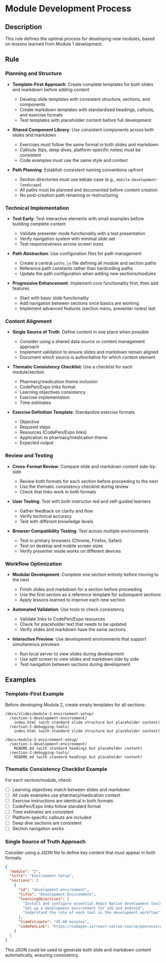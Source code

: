 # Module Development Process

## Description
This rule defines the optimal process for developing new modules, based on lessons learned from Module 1 development.

## Rule

### Planning and Structure
- **Template-First Approach**: Create complete templates for both slides and markdown before adding content
  - Develop slide templates with consistent structure, sections, and components
  - Create markdown templates with standardized headings, callouts, and exercise formats
  - Test templates with placeholder content before full development

- **Shared Component Library**: Use consistent components across both slides and markdown
  - Exercises must follow the same format in both slides and markdown
  - Callouts (tips, deep dives, platform-specific notes) must be consistent
  - Code examples must use the same style and context

- **Path Planning**: Establish consistent naming conventions upfront
  - Section directories must use kebab-case (e.g., `mobile-development-landscape`)
  - All paths must be planned and documented before content creation
  - No post-creation path renaming or restructuring

### Technical Implementation
- **Test Early**: Test interactive elements with small examples before building complete content
  - Validate presenter mode functionality with a test presentation
  - Verify navigation system with minimal slide set
  - Test responsiveness across screen sizes

- **Path Abstraction**: Use configuration files for path management
  - Create a central `paths.js` file defining all module and section paths
  - Reference path constants rather than hardcoding paths
  - Update the path configuration when adding new sections/modules

- **Progressive Enhancement**: Implement core functionality first, then add features
  - Start with basic slide functionality
  - Add navigation between sections once basics are working
  - Implement advanced features (section menu, presenter notes) last

### Content Alignment
- **Single Source of Truth**: Define content in one place when possible
  - Consider using a shared data source or content management approach
  - Implement validation to ensure slides and markdown remain aligned
  - Document which source is authoritative for which content element

- **Thematic Consistency Checklist**: Use a checklist for each module/section
  - Pharmacy/medication theme inclusion
  - CodePen/Expo links format
  - Learning objectives consistency
  - Exercise implementation
  - Time estimates

- **Exercise Definition Template**: Standardize exercise formats
  - Objective
  - Required steps
  - Resources (CodePen/Expo links)
  - Application to pharmacy/medication theme
  - Expected output

### Review and Testing
- **Cross-Format Review**: Compare slide and markdown content side-by-side
  - Review both formats for each section before proceeding to the next
  - Use the thematic consistency checklist during review
  - Check that links work in both formats

- **User Testing**: Test with both instructor-led and self-guided learners
  - Gather feedback on clarity and flow
  - Verify technical accuracy
  - Test with different knowledge levels

- **Browser Compatibility Testing**: Test across multiple environments
  - Test in primary browsers (Chrome, Firefox, Safari)
  - Test on desktop and mobile screen sizes
  - Verify presenter mode works on different devices

### Workflow Optimization
- **Modular Development**: Complete one section entirely before moving to the next
  - Finish slides and markdown for a section before proceeding
  - Use the first section as a reference template for subsequent sections
  - Apply lessons learned to improve each new section

- **Automated Validation**: Use tools to check consistency
  - Validate links to CodePen/Expo resources
  - Check for placeholder text that needs to be updated
  - Verify slides and markdown have the same sections

- **Interactive Preview**: Use development environments that support simultaneous previews
  - Run local server to view slides during development
  - Use split screen to view slides and markdown side by side
  - Test navigation between sections during development

## Examples

### Template-First Example
Before developing Module 2, create empty templates for all sections:

```
/docs/slides/module-2-environment-setup/
  /section-1-development-environment/
    index.html (with standard slide structure but placeholder content)
  /section-2-debugging-tools/
    index.html (with standard slide structure but placeholder content)
  
/docs/module-2-environment-setup/
  /section-1-development-environment/
    README.md (with standard headings but placeholder content)
  /section-2-debugging-tools/
    README.md (with standard headings but placeholder content)
```

### Thematic Consistency Checklist Example
For each section/module, check:

- [ ] Learning objectives match between slides and markdown
- [ ] All code examples use pharmacy/medication context
- [ ] Exercise instructions are identical in both formats
- [ ] CodePen/Expo links follow standard format
- [ ] Time estimates are consistent
- [ ] Platform-specific callouts are included
- [ ] Deep dive sections are consistent
- [ ] Section navigation works

### Single Source of Truth Approach
Consider using a JSON file to define key content that must appear in both formats:

```json
{
  "module": "2",
  "title": "Environment Setup",
  "sections": [
    {
      "id": "development-environment",
      "title": "Development Environment",
      "learningObjectives": [
        "Install and configure essential React Native development tools",
        "Set up a development environment for iOS and Android",
        "Understand the role of each tool in the development workflow"
      ],
      "timeEstimate": "45-60 minutes",
      "codePenLink": "https://codepen.io/react-native-course/pen/environment-setup"
    }
  ]
}
```

This JSON could be used to generate both slide and markdown content automatically, ensuring consistency. 